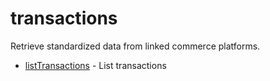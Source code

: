 # transactions

Retrieve standardized data from linked commerce platforms.


* [listTransactions](listtransactions.md) - List transactions